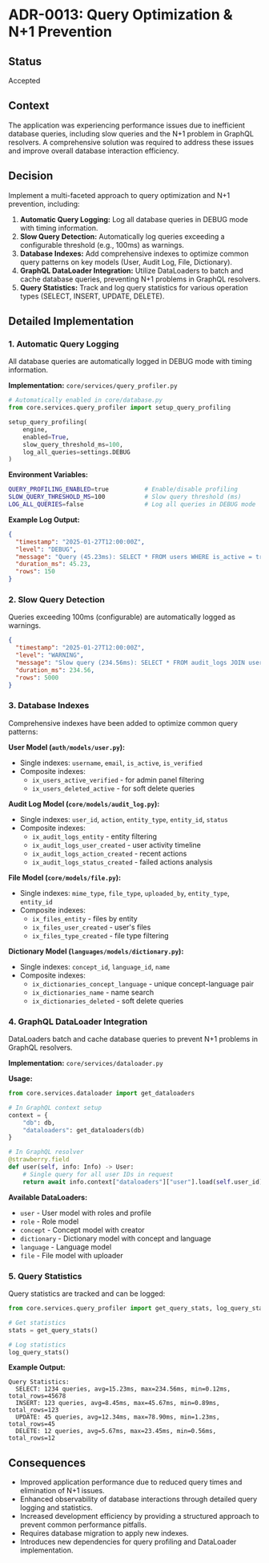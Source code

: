 # ADR-0013: Query Optimization & N+1 Prevention

## Status
Accepted

## Context
The application was experiencing performance issues due to inefficient database queries, including slow queries and the N+1 problem in GraphQL resolvers. A comprehensive solution was required to address these issues and improve overall database interaction efficiency.

## Decision
Implement a multi-faceted approach to query optimization and N+1 prevention, including:
1.  **Automatic Query Logging:** Log all database queries in DEBUG mode with timing information.
2.  **Slow Query Detection:** Automatically log queries exceeding a configurable threshold (e.g., 100ms) as warnings.
3.  **Database Indexes:** Add comprehensive indexes to optimize common query patterns on key models (User, Audit Log, File, Dictionary).
4.  **GraphQL DataLoader Integration:** Utilize DataLoaders to batch and cache database queries, preventing N+1 problems in GraphQL resolvers.
5.  **Query Statistics:** Track and log query statistics for various operation types (SELECT, INSERT, UPDATE, DELETE).

## Detailed Implementation

### 1. Automatic Query Logging

All database queries are automatically logged in DEBUG mode with timing information.

**Implementation:** `core/services/query_profiler.py`

```python
# Automatically enabled in core/database.py
from core.services.query_profiler import setup_query_profiling

setup_query_profiling(
    engine,
    enabled=True,
    slow_query_threshold_ms=100,
    log_all_queries=settings.DEBUG
)
```

**Environment Variables:**

```bash
QUERY_PROFILING_ENABLED=true          # Enable/disable profiling
SLOW_QUERY_THRESHOLD_MS=100           # Slow query threshold (ms)
LOG_ALL_QUERIES=false                 # Log all queries in DEBUG mode
```

**Example Log Output:**

```json
{
  "timestamp": "2025-01-27T12:00:00Z",
  "level": "DEBUG",
  "message": "Query (45.23ms): SELECT * FROM users WHERE is_active = true",
  "duration_ms": 45.23,
  "rows": 150
}
```

### 2. Slow Query Detection

Queries exceeding 100ms (configurable) are automatically logged as warnings.

```json
{
  "timestamp": "2025-01-27T12:00:00Z",
  "level": "WARNING",
  "message": "Slow query (234.56ms): SELECT * FROM audit_logs JOIN users...",
  "duration_ms": 234.56,
  "rows": 5000
}
```

### 3. Database Indexes

Comprehensive indexes have been added to optimize common query patterns:

**User Model (`auth/models/user.py`):**
- Single indexes: `username`, `email`, `is_active`, `is_verified`
- Composite indexes:
  - `ix_users_active_verified` - for admin panel filtering
  - `ix_users_deleted_active` - for soft delete queries

**Audit Log Model (`core/models/audit_log.py`):**
- Single indexes: `user_id`, `action`, `entity_type`, `entity_id`, `status`
- Composite indexes:
  - `ix_audit_logs_entity` - entity filtering
  - `ix_audit_logs_user_created` - user activity timeline
  - `ix_audit_logs_action_created` - recent actions
  - `ix_audit_logs_status_created` - failed actions analysis

**File Model (`core/models/file.py`):**
- Single indexes: `mime_type`, `file_type`, `uploaded_by`, `entity_type`, `entity_id`
- Composite indexes:
  - `ix_files_entity` - files by entity
  - `ix_files_user_created` - user's files
  - `ix_files_type_created` - file type filtering

**Dictionary Model (`languages/models/dictionary.py`):**
- Single indexes: `concept_id`, `language_id`, `name`
- Composite indexes:
  - `ix_dictionaries_concept_language` - unique concept-language pair
  - `ix_dictionaries_name` - name search
  - `ix_dictionaries_deleted` - soft delete queries

### 4. GraphQL DataLoader Integration

DataLoaders batch and cache database queries to prevent N+1 problems in GraphQL resolvers.

**Implementation:** `core/services/dataloader.py`

**Usage:**

```python
from core.services.dataloader import get_dataloaders

# In GraphQL context setup
context = {
    "db": db,
    "dataloaders": get_dataloaders(db)
}

# In GraphQL resolver
@strawberry.field
def user(self, info: Info) -> User:
    # Single query for all user IDs in request
    return await info.context["dataloaders"]["user"].load(self.user_id)
```

**Available DataLoaders:**
- `user` - User model with roles and profile
- `role` - Role model
- `concept` - Concept model with creator
- `dictionary` - Dictionary model with concept and language
- `language` - Language model
- `file` - File model with uploader

### 5. Query Statistics

Query statistics are tracked and can be logged:

```python
from core.services.query_profiler import get_query_stats, log_query_stats

# Get statistics
stats = get_query_stats()

# Log statistics
log_query_stats()
```

**Example Output:**

```
Query Statistics:
  SELECT: 1234 queries, avg=15.23ms, max=234.56ms, min=0.12ms, total_rows=45678
  INSERT: 123 queries, avg=8.45ms, max=45.67ms, min=0.89ms, total_rows=123
  UPDATE: 45 queries, avg=12.34ms, max=78.90ms, min=1.23ms, total_rows=45
  DELETE: 12 queries, avg=5.67ms, max=23.45ms, min=0.56ms, total_rows=12
```

## Consequences
- Improved application performance due to reduced query times and elimination of N+1 issues.
- Enhanced observability of database interactions through detailed query logging and statistics.
- Increased development efficiency by providing a structured approach to prevent common performance pitfalls.
- Requires database migration to apply new indexes.
- Introduces new dependencies for query profiling and DataLoader implementation.